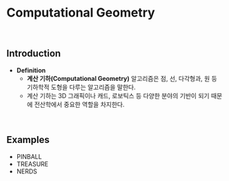 # Computational Geometry

<br>

## Introduction
- **Definition**
  - **계산 기하(Computational Geometry)** 알고리즘은 점, 선, 다각형과, 원 등 기하학적 도형을 다루는 알고리즘을 말한다.
  - 계산 기하는 3D 그래픽이나 캐드, 로보틱스 등 다양한 분야의 기반이 되기 때문에 전산학에서 중요한 역할을 차지한다. 

<br>

## Examples
- PINBALL
- TREASURE
- NERDS
